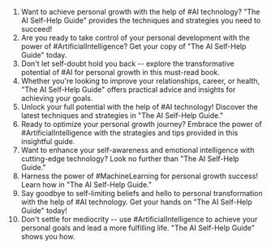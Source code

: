 1. Want to achieve personal growth with the help of #AI technology? "The AI Self-Help Guide" provides the techniques and strategies you need to succeed!
2. Are you ready to take control of your personal development with the power of #ArtificialIntelligence? Get your copy of "The AI Self-Help Guide" today.
3. Don't let self-doubt hold you back -- explore the transformative potential of #AI for personal growth in this must-read book.
4. Whether you're looking to improve your relationships, career, or health, "The AI Self-Help Guide" offers practical advice and insights for achieving your goals.
5. Unlock your full potential with the help of #AI technology! Discover the latest techniques and strategies in "The AI Self-Help Guide."
6. Ready to optimize your personal growth journey? Embrace the power of #ArtificialIntelligence with the strategies and tips provided in this insightful guide.
7. Want to enhance your self-awareness and emotional intelligence with cutting-edge technology? Look no further than "The AI Self-Help Guide."
8. Harness the power of #MachineLearning for personal growth success! Learn how in "The AI Self-Help Guide."
9. Say goodbye to self-limiting beliefs and hello to personal transformation with the help of #AI technology. Get your hands on "The AI Self-Help Guide" today!
10. Don't settle for mediocrity -- use #ArtificialIntelligence to achieve your personal goals and lead a more fulfilling life. "The AI Self-Help Guide" shows you how.
